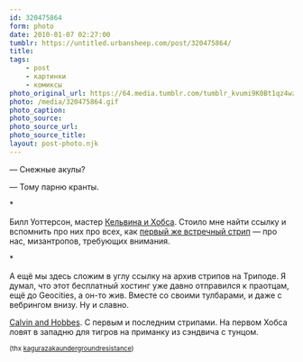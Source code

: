```yaml
---
id: 320475864
form: photo
date: 2010-01-07 02:27:00
tumblr: https://untitled.urbansheep.com/post/320475864/
title:
tags:
    - post
    - картинки
    - комиксы
photo_original_url: https://64.media.tumblr.com/tumblr_kvumi9K0Bt1qz4wzio1_1280.gif
photo: /media/320475864.gif
photo_caption: 
photo_source:
photo_source_url:
photo_source_title:
layout: post-photo.njk
---
```


<p>—&nbsp;Снежные акулы?</p>
<p>—&nbsp;Тому парню кранты.</p>

<p>*</p>

<p>Билл Уоттерсон, мастер <a href="http://www.gocomics.com/calvinandhobbes">Кельвина и Хобса</a>. Стоило мне найти ссылку и вспомнить про них про всех, как <a href="http://www.gocomics.com/calvinandhobbes/2010/01/06/">первый же встречный стрип</a> — про нас, мизантропов, требующих внимания.</p>

<p>*</p>

<p>А ещё мы здесь сложим в углу ссылку на архив стрипов на Триподе. Я думал, что этот бесплатный хостинг уже давно отправился к праотцам, ещё до Geocities, а он-то жив. Вместе со своими тулбарами, и даже с вебрингом внизу. Ну и славно.</p>

<p><a href="http://my_raven.tripod.com/CalvinandHobbes/calvin_hobbes.html">Calvin and Hobbes</a>. C первым и последним стрипами. На первом Хобса ловят в западню для тигров на приманку из сэндвича с тунцом. </p>

<p><small>(thx <a href="http://kagurazakaundergroundresistance.tumblr.com/post/320060168" class="tumblr_blog">kagurazakaundergroundresistance</a>)</small></p>
